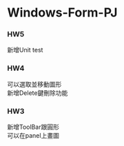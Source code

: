 # Windows-Form-PJ

### HW5
新增Unit test

### HW4
可以選取並移動圖形  
新增Delete鍵刪除功能

### HW3
新增ToolBar跟圓形  
可以在panel上畫圖
